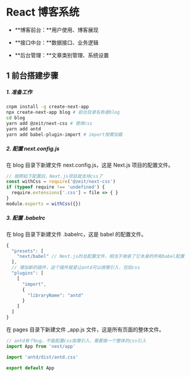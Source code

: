 # React 博客系统

* **博客前台：**用户使用、博客展现

* **接口中台：**数据接口、业务逻辑

* **后台管理：**文章类别管理、系统设置

## 1 前台搭建步骤

##### 1. 准备工作

```bash
cnpm install -g create-next-app
npx create-next-app blog # 前台目录名称是blog
cd blog
yarn add @zeit/next-css # 使用css
yarn add antd
yarn add babel-plugin-import # import按需加载
```

##### 2. 配置 next.config.js

在 blog 目录下新建文件 next.config.js，这是 Next.js 项目的配置文件。

```js
// 按照如下配置后，Next.js项目就支持css了
const withCss = require('@zeit/next-css')
if (typeof require !== 'undefined') {
  require.extensions['.css'] = file => { }
}
module.exports = withCss({})
```

##### 3. 配置 .babelrc

在 blog 目录下新建文件 .babelrc，这是 babel 的配置文件。

```js
{
  "presets": [
    "next/babel" // Next.js的总配置文件，相当于继承了它本身的所有babel配置
  ],
  // 增加新的插件，这个插件就是让antd可以按需引入，包括css
  "plugins": [
    [
      "import",
      {
        "libraryName": "antd"
      }
    ]
  ]
}
```

在 pages 目录下新建文件 _app.js 文件，这是所有页面的整体文件。

```js
// antd有个bug，不能配置css按需引入，需要做一个整体的css引入
import App from 'next/app'

import 'antd/dist/antd.css'

export default App
```

